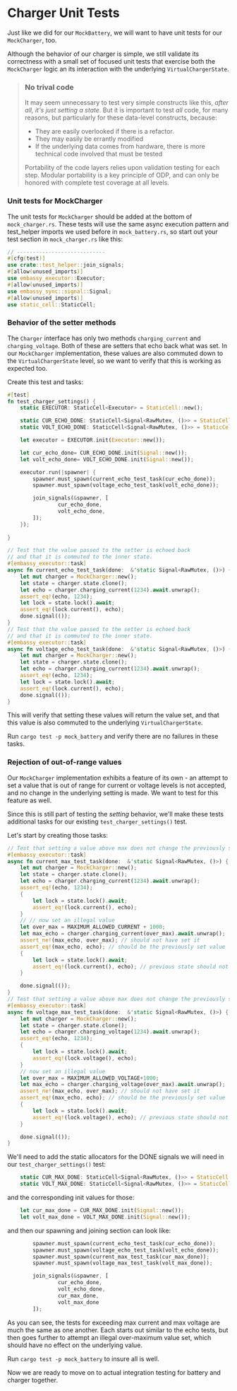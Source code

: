 # Charger Unit Tests

Just like we did for our `MockBattery`, we will want to have unit tests for our `MockCharger`, too.

Although the behavior of our charger is simple, we still validate its correctness with a small set of focused unit tests that exercise both the `MockCharger` logic an its interaction with the underlying `VirtualChargerState`.

> ### No trival code
> It may seem unnecessary to test very simple constructs like this, _after all, it's just setting a state_.
> But it is important to test _all_ code, for many reasons, but particularly for these data-level constructs, because:
> - They are easily overlooked if there is a refactor.
> - They may easily be errantly modified
> - If the underlying data comes from hardware, there is more technical code involved that must be tested
>
> Portability of the code layers relies upon validation testing for each step.  Modular portability is a key principle of ODP, and
can only be honored with complete test coverage at all levels.

### Unit tests for MockCharger

The unit tests for `MockCharger` should be added at the bottom of `mock_charger.rs`.  These tests will use the same async execution pattern and test_helper imports we used before in `mock_battery.rs`, so start out your test section in `mock_charger.rs` like this:
```rust
// ----------------------------
#[cfg(test)]
use crate::test_helper::join_signals;
#[allow(unused_imports)]
use embassy_executor::Executor;
#[allow(unused_imports)]
use embassy_sync::signal::Signal;
#[allow(unused_imports)]
use static_cell::StaticCell;
```

### Behavior of the setter methods
The `Charger` interface has only two methods `charging_current` and `charging_voltage`.  Both of these are setters that echo back what was set.  In our `MockCharger` implementation, these values are also commuted down to the `VirtualChargerState` level, so we want to verify that this is working as expected too.

Create this test and tasks:

```rust
#[test]
fn test_charger_settings() {
    static EXECUTOR: StaticCell<Executor> = StaticCell::new();

    static CUR_ECHO_DONE: StaticCell<Signal<RawMutex, ()>> = StaticCell::new();
    static VOLT_ECHO_DONE: StaticCell<Signal<RawMutex, ()>> = StaticCell::new();

    let executor = EXECUTOR.init(Executor::new());

    let cur_echo_done= CUR_ECHO_DONE.init(Signal::new());    
    let volt_echo_done= VOLT_ECHO_DONE.init(Signal::new());    

    executor.run(|spawner| {        
        spawner.must_spawn(current_echo_test_task(cur_echo_done));
        spawner.must_spawn(voltage_echo_test_task(volt_echo_done));

        join_signals(&spawner, [
                cur_echo_done, 
                volt_echo_done,
        ]);
    });
    
}

// Test that the value passed to the setter is echoed back 
// and that it is commuted to the inner state.
#[embassy_executor::task]
async fn current_echo_test_task(done:  &'static Signal<RawMutex, ()>) {
    let mut charger = MockCharger::new();
    let state = charger.state.clone();
    let echo = charger.charging_current(1234).await.unwrap();
    assert_eq!(echo, 1234);
    let lock = state.lock().await;
    assert_eq!(lock.current(), echo);
    done.signal(());
}
// Test that the value passed to the setter is echoed back 
// and that it is commuted to the inner state.
#[embassy_executor::task]
async fn voltage_echo_test_task(done:  &'static Signal<RawMutex, ()>) {
    let mut charger = MockCharger::new();
    let state = charger.state.clone();
    let echo = charger.charging_current(1234).await.unwrap();
    assert_eq!(echo, 1234);
    let lock = state.lock().await;
    assert_eq!(lock.current(), echo);
    done.signal(());
}
```
This will verify that setting these values will return the value set, and that this value is also commuted to the underlying `VirtualChargerState`.

Run `cargo test -p mock_battery` and verify there are no failures in these tasks.

### Rejection of out-of-range values
Our `MockCharger` implementation exhibits a feature of its own - an attempt to set a value that is out of range for current or voltage levels is not accepted, and no change in the underlying setting is made.  We want to test for this feature as well.

Since this is still part of testing the _setting_ behavior, we'll make these tests additional tasks for our existing `test_charger_settings()` test.

Let's start by creating those tasks:
```rust
// Test that setting a value above max does not change the previously set value
#[embassy_executor::task]
async fn current_max_test_task(done:  &'static Signal<RawMutex, ()>) {
    let mut charger = MockCharger::new();
    let state = charger.state.clone();
    let echo = charger.charging_current(1234).await.unwrap();
    assert_eq!(echo, 1234);
    {
        let lock = state.lock().await;
        assert_eq!(lock.current(), echo);
    }
    // // now set an illegal value
    let over_max = MAXIMUM_ALLOWED_CURRENT + 1000;
    let max_echo = charger.charging_current(over_max).await.unwrap();
    assert_ne!(max_echo, over_max); // should not have set it 
    assert_eq!(max_echo, echo); // should be the previously set value
    {
        let lock = state.lock().await;
        assert_eq!(lock.current(), echo); // previous state should not have changed either.
    }

    done.signal(());
}
// Test that setting a value above max does not change the previously set value
#[embassy_executor::task]
async fn voltage_max_test_task(done:  &'static Signal<RawMutex, ()>) {
    let mut charger = MockCharger::new();
    let state = charger.state.clone();
    let echo = charger.charging_voltage(1234).await.unwrap();
    assert_eq!(echo, 1234);
    {
        let lock = state.lock().await;
        assert_eq!(lock.voltage(), echo);
    }
    // now set an illegal value
    let over_max = MAXIMUM_ALLOWED_VOLTAGE+1000;
    let max_echo = charger.charging_voltage(over_max).await.unwrap();
    assert_ne!(max_echo, over_max); // should not have set it 
    assert_eq!(max_echo, echo); // should be the previously set value
    {
        let lock = state.lock().await;
        assert_eq!(lock.voltage(), echo); // previous state should not have changed either.
    }

    done.signal(());
}
```

We'll need to add the static allocators for the DONE signals we will need in our `test_charger_settings()` test:
```rust
    static CUR_MAX_DONE: StaticCell<Signal<RawMutex, ()>> = StaticCell::new();
    static VOLT_MAX_DONE: StaticCell<Signal<RawMutex, ()>> = StaticCell::new();
```
and the corresponding init values for those:
```rust
    let cur_max_done = CUR_MAX_DONE.init(Signal::new());
    let volt_max_done = VOLT_MAX_DONE.init(Signal::new());
```
and then our spawning and joining section can look like:
```rust
        spawner.must_spawn(current_echo_test_task(cur_echo_done));
        spawner.must_spawn(voltage_echo_test_task(volt_echo_done));
        spawner.must_spawn(current_max_test_task(cur_max_done));
        spawner.must_spawn(voltage_max_test_task(volt_max_done));

        join_signals(&spawner, [
                cur_echo_done, 
                volt_echo_done,
                cur_max_done, 
                volt_max_done
        ]);
```

As you can see, the tests for exceeding max current and max voltage are much the same as one another.  Each starts out similar to the echo tests, but then goes further to attempt an illegal over-maximum value set, which should have no effect on the underlying value.

Run `cargo test -p mock_battery` to insure all is well.

Now we are ready to move on to actual integration testing for battery and charger together.





